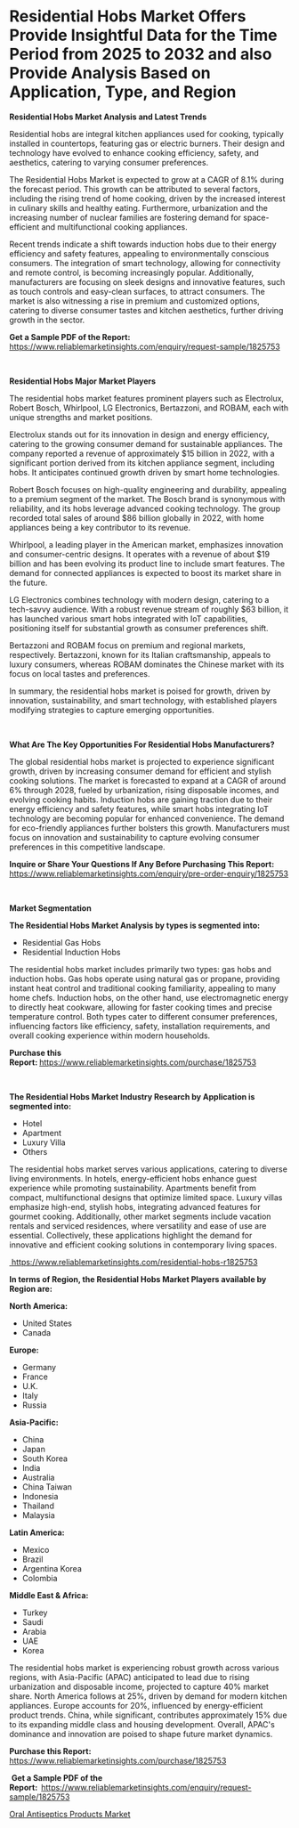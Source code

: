 <p><h1>Residential Hobs Market Offers Provide Insightful Data for the Time Period from 2025 to 2032 and also Provide Analysis Based on Application, Type, and Region</h1></p><p><strong>Residential Hobs Market Analysis and Latest Trends</strong></p>
<p><p>Residential hobs are integral kitchen appliances used for cooking, typically installed in countertops, featuring gas or electric burners. Their design and technology have evolved to enhance cooking efficiency, safety, and aesthetics, catering to varying consumer preferences.</p><p>The Residential Hobs Market is expected to grow at a CAGR of 8.1% during the forecast period. This growth can be attributed to several factors, including the rising trend of home cooking, driven by the increased interest in culinary skills and healthy eating. Furthermore, urbanization and the increasing number of nuclear families are fostering demand for space-efficient and multifunctional cooking appliances.</p><p>Recent trends indicate a shift towards induction hobs due to their energy efficiency and safety features, appealing to environmentally conscious consumers. The integration of smart technology, allowing for connectivity and remote control, is becoming increasingly popular. Additionally, manufacturers are focusing on sleek designs and innovative features, such as touch controls and easy-clean surfaces, to attract consumers. The market is also witnessing a rise in premium and customized options, catering to diverse consumer tastes and kitchen aesthetics, further driving growth in the sector.</p></p>
<p><strong>Get a Sample PDF of the Report:&nbsp;</strong> <a href="https://www.reliablemarketinsights.com/enquiry/request-sample/1825753?utm_campaign=2112&utm_medium=2&utm_source=Github&utm_content=ia&utm_term=05042025&utm_id=residential-hobs">https://www.reliablemarketinsights.com/enquiry/request-sample/1825753</a></p>
<p>&nbsp;</p>
<p><strong>Residential Hobs Major Market Players</strong></p>
<p><p>The residential hobs market features prominent players such as Electrolux, Robert Bosch, Whirlpool, LG Electronics, Bertazzoni, and ROBAM, each with unique strengths and market positions. </p><p>Electrolux stands out for its innovation in design and energy efficiency, catering to the growing consumer demand for sustainable appliances. The company reported a revenue of approximately $15 billion in 2022, with a significant portion derived from its kitchen appliance segment, including hobs. It anticipates continued growth driven by smart home technologies.</p><p>Robert Bosch focuses on high-quality engineering and durability, appealing to a premium segment of the market. The Bosch brand is synonymous with reliability, and its hobs leverage advanced cooking technology. The group recorded total sales of around $86 billion globally in 2022, with home appliances being a key contributor to its revenue.</p><p>Whirlpool, a leading player in the American market, emphasizes innovation and consumer-centric designs. It operates with a revenue of about $19 billion and has been evolving its product line to include smart features. The demand for connected appliances is expected to boost its market share in the future.</p><p>LG Electronics combines technology with modern design, catering to a tech-savvy audience. With a robust revenue stream of roughly $63 billion, it has launched various smart hobs integrated with IoT capabilities, positioning itself for substantial growth as consumer preferences shift.</p><p>Bertazzoni and ROBAM focus on premium and regional markets, respectively. Bertazzoni, known for its Italian craftsmanship, appeals to luxury consumers, whereas ROBAM dominates the Chinese market with its focus on local tastes and preferences.</p><p>In summary, the residential hobs market is poised for growth, driven by innovation, sustainability, and smart technology, with established players modifying strategies to capture emerging opportunities.</p></p>
<p>&nbsp;</p>
<p><strong>What Are The Key Opportunities For Residential Hobs Manufacturers?</strong></p>
<p><p>The global residential hobs market is projected to experience significant growth, driven by increasing consumer demand for efficient and stylish cooking solutions. The market is forecasted to expand at a CAGR of around 6% through 2028, fueled by urbanization, rising disposable incomes, and evolving cooking habits. Induction hobs are gaining traction due to their energy efficiency and safety features, while smart hobs integrating IoT technology are becoming popular for enhanced convenience. The demand for eco-friendly appliances further bolsters this growth. Manufacturers must focus on innovation and sustainability to capture evolving consumer preferences in this competitive landscape.</p></p>
<p><strong>Inquire or Share Your Questions If Any Before Purchasing This Report:</strong> <a href="https://www.reliablemarketinsights.com/enquiry/pre-order-enquiry/1825753?utm_campaign=2112&utm_medium=2&utm_source=Github&utm_content=ia&utm_term=05042025&utm_id=residential-hobs">https://www.reliablemarketinsights.com/enquiry/pre-order-enquiry/1825753</a></p>
<p>&nbsp;</p>
<p><strong>Market Segmentation</strong></p>
<p><strong>The Residential Hobs Market Analysis by types is segmented into:</strong></p>
<p><ul><li>Residential Gas Hobs</li><li>Residential Induction Hobs</li></ul></p>
<p><p>The residential hobs market includes primarily two types: gas hobs and induction hobs. Gas hobs operate using natural gas or propane, providing instant heat control and traditional cooking familiarity, appealing to many home chefs. Induction hobs, on the other hand, use electromagnetic energy to directly heat cookware, allowing for faster cooking times and precise temperature control. Both types cater to different consumer preferences, influencing factors like efficiency, safety, installation requirements, and overall cooking experience within modern households.</p></p>
<p><strong>Purchase this Report:&nbsp;</strong><a href="https://www.reliablemarketinsights.com/purchase/1825753?utm_campaign=2112&utm_medium=2&utm_source=Github&utm_content=ia&utm_term=05042025&utm_id=residential-hobs">https://www.reliablemarketinsights.com/purchase/1825753</a></p>
<p>&nbsp;</p>
<p><strong>The Residential Hobs Market Industry Research by Application is segmented into:</strong></p>
<p><ul><li>Hotel</li><li>Apartment</li><li>Luxury Villa</li><li>Others</li></ul></p>
<p><p>The residential hobs market serves various applications, catering to diverse living environments. In hotels, energy-efficient hobs enhance guest experience while promoting sustainability. Apartments benefit from compact, multifunctional designs that optimize limited space. Luxury villas emphasize high-end, stylish hobs, integrating advanced features for gourmet cooking. Additionally, other market segments include vacation rentals and serviced residences, where versatility and ease of use are essential. Collectively, these applications highlight the demand for innovative and efficient cooking solutions in contemporary living spaces.</p></p>
<p><a href="https://www.reliablemarketinsights.com/residential-hobs-r1825753?utm_campaign=2112&utm_medium=2&utm_source=Github&utm_content=ia&utm_term=05042025&utm_id=residential-hobs">&nbsp;https://www.reliablemarketinsights.com/residential-hobs-r1825753</a></p>
<p><strong>In terms of Region, the Residential Hobs Market Players available by Region are:</strong></p>
<p>
    <p> <strong> North America: </strong>
        <ul>
            <li>United States</li>
            <li>Canada</li>
        </ul>
        </p> 
    <p> <strong> Europe: </strong>
        <ul>
            <li>Germany</li>
            <li>France</li>
            <li>U.K.</li>
            <li>Italy</li>
            <li>Russia</li>
        </ul>
        </p> 
    <p> <strong> Asia-Pacific: </strong>
        <ul>
            <li>China</li>
            <li>Japan</li>
            <li>South Korea</li>
            <li>India</li>
            <li>Australia</li>
            <li>China Taiwan</li>
            <li>Indonesia</li>
            <li>Thailand</li>
            <li>Malaysia</li>
        </ul>
        </p> 
    <p> <strong> Latin America: </strong>
        <ul>
            <li>Mexico</li>
            <li>Brazil</li>
            <li>Argentina Korea</li>
            <li>Colombia</li>
        </ul>
        </p> 
    <p> <strong> Middle East & Africa: </strong>
        <ul>
            <li>Turkey</li>
            <li>Saudi</li>
            <li>Arabia</li>
            <li>UAE</li>
            <li>Korea</li>
        </ul>
    </p>
    </p>
<p><p>The residential hobs market is experiencing robust growth across various regions, with Asia-Pacific (APAC) anticipated to lead due to rising urbanization and disposable income, projected to capture 40% market share. North America follows at 25%, driven by demand for modern kitchen appliances. Europe accounts for 20%, influenced by energy-efficient product trends. China, while significant, contributes approximately 15% due to its expanding middle class and housing development. Overall, APAC's dominance and innovation are poised to shape future market dynamics.</p></p>
<p><strong>Purchase this Report: </strong><a href="https://www.reliablemarketinsights.com/purchase/1825753?utm_campaign=2112&utm_medium=2&utm_source=Github&utm_content=ia&utm_term=05042025&utm_id=residential-hobs">https://www.reliablemarketinsights.com/purchase/1825753</a></p>
<p>&nbsp;<strong>Get a Sample PDF of the Report:&nbsp;&nbsp;</strong><a href="https://www.reliablemarketinsights.com/enquiry/request-sample/1825753?utm_campaign=2112&utm_medium=2&utm_source=Github&utm_content=ia&utm_term=05042025&utm_id=residential-hobs">https://www.reliablemarketinsights.com/enquiry/request-sample/1825753</a></p>
<p><strong></strong></p>
<p><p><a href="https://github.com/AshikRahman991/Market-Research-Report-List-2/blob/main/oral-antiseptics-products-market.md?utm_campaign=2112&utm_medium=2&utm_source=Github&utm_content=ia&utm_term=05042025&utm_id=residential-hobs">Oral Antiseptics Products Market</a></p></p>